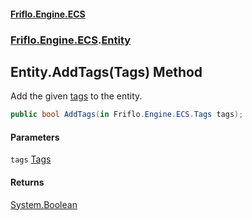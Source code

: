 #### [Friflo.Engine.ECS](index.md 'index')
### [Friflo.Engine.ECS](Friflo.Engine.ECS.md 'Friflo.Engine.ECS').[Entity](Entity.md 'Friflo.Engine.ECS.Entity')

## Entity.AddTags(Tags) Method

Add the given [tags](Entity.AddTags(Tags).md#Friflo.Engine.ECS.Entity.AddTags(Friflo.Engine.ECS.Tags).tags 'Friflo.Engine.ECS.Entity.AddTags(Friflo.Engine.ECS.Tags).tags') to the entity.

```csharp
public bool AddTags(in Friflo.Engine.ECS.Tags tags);
```
#### Parameters

<a name='Friflo.Engine.ECS.Entity.AddTags(Friflo.Engine.ECS.Tags).tags'></a>

`tags` [Tags](Tags.md 'Friflo.Engine.ECS.Tags')

#### Returns
[System.Boolean](https://docs.microsoft.com/en-us/dotnet/api/System.Boolean 'System.Boolean')